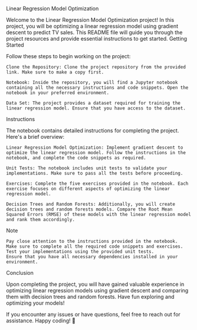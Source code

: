 Linear Regression Model Optimization

Welcome to the Linear Regression Model Optimization project! In this project, you will be optimizing a linear regression model using gradient descent to predict TV sales. This README file will guide you through the project resources and provide essential instructions to get started.
Getting Started

Follow these steps to begin working on the project:

    Clone the Repository: Clone the project repository from the provided link. Make sure to make a copy first.

    Notebook: Inside the repository, you will find a Jupyter notebook containing all the necessary instructions and code snippets. Open the notebook in your preferred environment.

    Data Set: The project provides a dataset required for training the linear regression model. Ensure that you have access to the dataset.

Instructions

The notebook contains detailed instructions for completing the project. Here's a brief overview:

    Linear Regression Model Optimization: Implement gradient descent to optimize the linear regression model. Follow the instructions in the notebook, and complete the code snippets as required.

    Unit Tests: The notebook includes unit tests to validate your implementations. Make sure to pass all the tests before proceeding.

    Exercises: Complete the five exercises provided in the notebook. Each exercise focuses on different aspects of optimizing the linear regression model.

    Decision Trees and Random Forests: Additionally, you will create decision trees and random forests models. Compare the Root Mean Squared Errors (RMSE) of these models with the linear regression model and rank them accordingly.

Note

    Pay close attention to the instructions provided in the notebook.
    Make sure to complete all the required code snippets and exercises.
    Test your implementations using the provided unit tests.
    Ensure that you have all necessary dependencies installed in your environment.

Conclusion

Upon completing the project, you will have gained valuable experience in optimizing linear regression models using gradient descent and comparing them with decision trees and random forests. Have fun exploring and optimizing your models!

If you encounter any issues or have questions, feel free to reach out for assistance. Happy coding! 🚀

